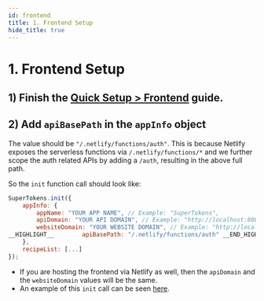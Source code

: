 ```yaml
---
id: frontend
title: 1. Frontend Setup
hide_title: true
---
```


<!-- COPY DOCS -->
<!-- ./thirdpartyemailpassword/serverless/with-netlify/frontend.md -->

# 1. Frontend Setup


## 1) Finish the [Quick Setup > Frontend](../../quick-setup/frontend) guide.

## 2) Add `apiBasePath` in the `appInfo` object
The value should be `"/.netlify/functions/auth"`. This is because Netlify exposes the serverless functions via `/.netlify/functions/*` and we further scope the auth related APIs by adding a `/auth`, resulting in the above full path.

So the `init` function call should look like:

<!--DOCUSAURUS_CODE_TABS-->
<!--ReactJS-->
```js
SuperTokens.init({
    appInfo: {
        appName: "YOUR APP NAME", // Example: "SuperTokens",
        apiDomain: "YOUR API DOMAIN", // Example: "http://localhost:8080"
        websiteDomain: "YOUR WEBSITE DOMAIN", // Example: "http://localhost:8080"
__HIGHLIGHT__        apiBasePath: "/.netlify/functions/auth" __END_HIGHLIGHT__
    },
    recipeList: [...]
});
```
<!--END_DOCUSAURUS_CODE_TABS-->

- If you are hosting the frontend via Netlify as well, then the `apiDomain` and the `websiteDomain` values will be the same.
- An example of this `init` call can be seen [here](https://github.com/supertokens/supertokens-auth-react/blob/master/examples/with-netlify/src/App.tsx#L18).
